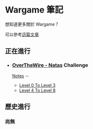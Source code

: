 # Wargame 筆記

想知道更多關於 Wargame？

可以參考[這篇文章](https://cms.aaasec.com.tw/index.php/2019/08/16/f_08/)

## 正在進行

- ### [OverTheWire - Natas](https://overthewire.org/wargames/natas/) Challenge

  [Notes](/articles/01_Wargames/00_OverTheWire/00_Natas/) --

  - [Level 0 To Level 3](/articles/01_Wargames/00_OverTheWire/00_Natas/00_Level_0_To_Level_3.html)
  - [Level 4 To Level 8](/articles/01_Wargames/00_OverTheWire/00_Natas/01_Level_4_To_Level_8.html)

## 歷史進行

### 尚無
